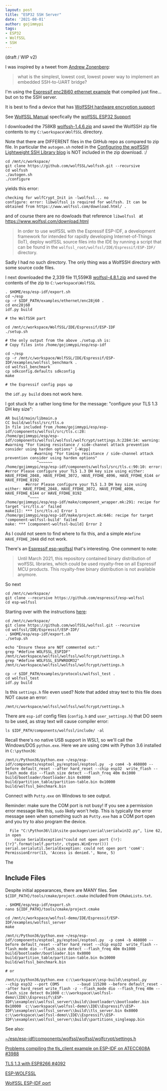 ```yaml
---
layout: post
title: "ESP32 SSH Server"
date: '2021-08-01'
author: gojimmypi
tags:
- ESP32
- WolfSSL
- SSH
---
```


(draft / WIP v2)

I was inspired by a tweet from [Andrew Zonenberg](https://twitter.com/azonenberg/status/1418651252007706625?s=20):

>  what is the simplest, lowest cost, lowest power way to implement an embedded SSH-to-UART bridge?

I'm using the [Espressif enc28j60 ethernet example](https://github.com/espressif/esp-idf/tree/master/examples/ethernet/enc28j60)
that compiled just fine... but on to the SSH server.

It is best to find a device that has [WolfSSH hardware encryption support](https://www.wolfssl.com/docs/hardware-crypto-support/)

See [WolfSSL Manual](https://www.wolfssl.com/docs/wolfssl-manual/) specfically the [wolfSSL ESP32 Support](https://www.wolfssl.com/docs/espressif/)

I downloaded the 758KB [wolfssh-1.4.6.zip](https://www.wolfssl.com/download/) and saved the WolfSSH zip file contents to my `C:\workspace\WolfSSL` directory.

Note that there are DIFFERENT files in the GitHub repo as compared to zip file. In particular the `autogen.sh` noted in the [Configuring the wolfSSH Lightweight SSH Library blog](https://www.wolfssl.com/configuring-wolfssh-lightweight-ssh-library/) is NOT included in the zip download. :/

```
cd /mnt/c/workspace/
git clone https://github.com/wolfSSL/wolfssh.git --recursive
cd wolfssh
./autogen.sh
./configure
```

yields this error:

```
checking for wolfCrypt_Init in -lwolfssl... no
configure: error: libwolfssl is required for wolfssh. It can be obtained from https://www.wolfssl.com/download.html/ .
```

and of course there are no dowloads that reference `libwolfssl ` at https://www.wolfssl.com/download.html

> In order to use wolfSSL with the Espressif ESP-IDF, a development framework for intended for rapidly developing Internet-of-Things (IoT), deploy wolfSSL source files into the IDE by running a script that can be found in the `wolfssl_root/wolfssl/IDE/Espressif/ESP-IDF/` directory.

Sadly I had no such directory. The only thing was a WolfSSH directory with some source code files.

I next downloaded the 2,339 file 11,559KB [wolfssl-4.8.1.zip](https://www.wolfssl.com/download/) and saved the contents of the zip to `C:\workspace\WolfSSL`

```
. $HOME/esp/esp-idf/export.sh
cd ~/esp
cp -r $IDF_PATH/examples/ethernet/enc28j60 .
cd enc28j60
idf.py build

# the WolfSSH part

cd /mnt/c/workspace/WolfSSL/IDE/Espressif/ESP-IDF
./setup.sh

# the only output from the above ./setup.sh is:
# Copy files into /home/gojimmypi/esp/esp-idf

cd ~/esp
cp -r /mnt/c/workspace/WolfSSL/IDE/Espressif/ESP-IDF/examples/wolfssl_benchmark .
cd wolfssl_benchmark
cp sdkconfig.defaults sdkconfig
make

# the Espressif config pops up
```

the `idf.py build` does not work here.

I got stuck for a rather long time for the message: "configure your TLS 1.3 DH key size":

```
AR build/main/libmain.a
CC build/wolfssl/src/tls.o
In file included from /home/gojimmypi/esp/esp-idf/components/wolfssl/src/tls.c:28:
/home/gojimmypi/esp/esp-idf/components/wolfssl/wolfssl/wolfcrypt/settings.h:2284:14: warning: #warning "For timing resistance / side-channel attack prevention consider using harden options" [-Wcpp]
             #warning "For timing resistance / side-channel attack prevention consider using harden options"
              ^~~~~~~
/home/gojimmypi/esp/esp-idf/components/wolfssl/src/tls.c:90:10: error: #error Please configure your TLS 1.3 DH key size using either: HAVE_FFDHE_2048, HAVE_FFDHE_3072, HAVE_FFDHE_4096, HAVE_FFDHE_6144 or HAVE_FFDHE_8192
         #error Please configure your TLS 1.3 DH key size using either: HAVE_FFDHE_2048, HAVE_FFDHE_3072, HAVE_FFDHE_4096, HAVE_FFDHE_6144 or HAVE_FFDHE_8192
          ^~~~~
/home/gojimmypi/esp/esp-idf/make/component_wrapper.mk:291: recipe for target 'src/tls.o' failed
make[1]: *** [src/tls.o] Error 1
/home/gojimmypi/esp/esp-idf/make/project.mk:646: recipe for target 'component-wolfssl-build' failed
make: *** [component-wolfssl-build] Error 2
```

As I could not seem to find where to fix this, and a simple `#define HAVE_FFDHE_2048` did not work. 

There's an [Espressif esp-wolfssl](https://github.com/espressif/esp-wolfssl) that's interesting. One comment to note:

> Until March 2021, this repository contained binary distribution of wolfSSL libraries, which could be used royalty-free on all Espressif MCU products. This royalty-free binary distribution is not available anymore.

So next

```
cd /mnt/c/workspace/
git clone --recursive https://github.com/espressif/esp-wolfssl
cd esp-wolfssl

```

Starting over with the instructions [here](https://github.com/wolfSSL/wolfssl/blob/master/IDE/Espressif/ESP-IDF/README.md):
```
cd /mnt/c/workspace/
git clone https://github.com/wolfSSL/wolfssl.git --recursive
cd wolfssl/IDE/Espressif/ESP-IDF/
. $HOME/esp/esp-idf/export.sh
./setup.sh

echo "Ensure these are NOT commented out:"
grep "#define WOLFSSL_ESPIDF"     /mnt/c/workspace/wolfssl/wolfssl/wolfcrypt/settings.h
grep "#define WOLFSSL_ESPWROOM32" /mnt/c/workspace/wolfssl/wolfssl/wolfcrypt/settings.h

cp -r $IDF_PATH/examples/protocols/wolfssl_test .
cd wolfssl_test
idf.py build
```

Is this `settings.h` file even used? Note that added stray text to this file does NOT cause an error:
```
/mnt/c/workspace/wolfssl/wolfssl/wolfcrypt/settings.h
```

There are `esp-idf` config files (`config.h` and `user_settings.h`) that DO seem to be used, as stray text will cause compiler error:
```
ls $IDF_PATH/components/wolfssl/include/ -al
```

Recall there's no native USB support in WSL1, so we'll call the Windows/DOS `python.exe`. 
Here we are using `COM4` with Python 3.6 installed in `C:\python36`:
```
/mnt/c/Python36/python.exe ~/esp/esp-idf/components/esptool_py/esptool/esptool.py  -p com4 -b 460800 --before default_reset --after hard_reset --chip esp32  write_flash --flash_mode dio --flash_size detect --flash_freq 40m 0x1000 build/bootloader/bootloader.bin 0x8000 build/partition_table/partition-table.bin 0x10000 build/wolfssl_benchmark.bin
```
Connect with `Putty.exe` on Windows to see output.

Reminder: make sure the COM port is not busy! If you see a permission error message like this, `sudo` likely won't help. This is typically
the error message seen when something such as `Putty.exe` has a COM port open and you try to also program the device.


```
  File "C:\Python36\lib\site-packages\serial\serialwin32.py", line 62, in open
    raise SerialException("could not open port {!r}: {!r}".format(self.portstr, ctypes.WinError()))
serial.serialutil.SerialException: could not open port 'com4': PermissionError(13, 'Access is denied.', None, 5)
```

The

## Include Files
Despite initial appearances, there are MANY files. See `${IDF_PATH}/tools/cmake/project.cmake` included from `CMakeLists.txt`.

```
. $HOME/esp/esp-idf/export.sh
nano ${IDF_PATH}/tools/cmake/project.cmake

cd /mnt/c/workspace/wolfssl-demo/IDE/Espressif/ESP-IDF/examples/wolfssl_server
make

/mnt/c/Python36/python.exe ~/esp/esp-idf/components/esptool_py/esptool/esptool.py  -p com4 -b 460800 --before default_reset --after hard_reset --chip esp32  write_flash --flash_mode dio --flash_size detect --flash_freq 40m 0x1000 build/bootloader/bootloader.bin 0x8000 build/partition_table/partition-table.bin 0x10000 build/wolfssl_benchmark.bin

# or

/mnt/c/python36/python.exe c:\\workspace\\esp-build\\esptool.py                --chip esp32 --port COM5        --baud 115200 --before default_reset --after hard_reset write_flash -z --flash_mode dio --flash_freq 40m --flash_size detect 0x1000 c:\\workspace\\wolfssl-demo\\IDE\\Espressif\\ESP-IDF\\examples\\wolfssl_server\\build\\bootloader\\bootloader.bin 0x10000  c:\\workspace\\wolfssl-demo\\IDE\\Espressif\\ESP-IDF\\examples\\wolfssl_server\\build\\tls_server.bin 0x8000  c:\\workspace\\wolfssl-demo\\IDE\\Espressif\\ESP-IDF\\examples\\wolfssl_server\\build\\partitions_singleapp.bin
```

See also:

[~/esp/esp-idf/components/wolfssl/wolfssl/wolfcrypt/settings.h](https://github.com/wolfSSL/wolfssl/blob/master/wolfssl/wolfcrypt/settings.h)

[Problems compiling the tls_client example on ESP-IDF on ATECC608A #3988](https://github.com/wolfSSL/wolfssl/issues/3988)

[TLS 1.3 with ESP8266 #4092](https://github.com/wolfSSL/wolfssl/issues/4092)

[ESP-WOLFSSL](https://github.com/espressif/esp-wolfssl)

[WolfSSL ESP-IDF port](https://github.com/wolfSSL/wolfssl/blob/master/IDE/Espressif/ESP-IDF/README.md)